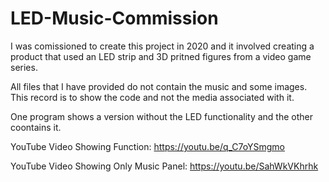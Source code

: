 # LED-Music-Commission

I was comissioned to create this project in 2020 and it involved creating a product that used an LED strip and 3D pritned figures from a video game series.

All files that I have provided do not contain the music and some images. This record is to show the code and not the media associated with it.

One program shows a version without the LED functionality and the other coontains it.

YouTube Video Showing Function: https://youtu.be/q_C7oYSmgmo

YouTube Video Showing Only Music Panel: https://youtu.be/SahWkVKhrhk
